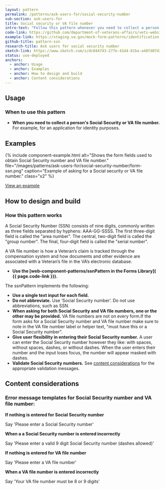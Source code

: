 ```yaml
---
layout: pattern
permalink: /patterns/ask-users-for/social-security-number
sub-section: ask-users-for
title: Social security or VA file number
intro-text: "Follow this pattern whenever you need to collect a person's Social Security or VA file number for an application."
code-link: https://github.com/department-of-veterans-affairs/vets-website/blob/main/src/platform/forms-system/src/js/web-component-patterns/ssnPattern.jsx
example-link: https://staging.va.gov/mock-form-patterns/identification-information
github-title: pattern-ssn
research-title: Ask users for social security number
sketch-link: https://www.sketch.com/s/dc844743-277e-41d4-81ba-a48fd0743952/p/3CB011B6-F1AD-4B21-BF45-B9FE3B033552/canvas
status: use-deployed
anchors:
  - anchor: Usage
  - anchor: Examples
  - anchor: How to design and build
  - anchor: Content considerations
---
```


## Usage

### When to use this pattern

* **When you need to collect a person's Social Security or VA file number.** For example, for an application for identity purposes.

## Examples

{% include component-example.html alt="Shows the form fields used to obtain Social Security number and VA file number." file="/images/patterns/ask-users-for/social-security-number/form-ssn.png" caption="Example of asking for a Social security or VA file number." class="x2" %}

<a class="vads-c-action-link--blue" href="{{ page.example-link }}">
  View an example
</a>

## How to design and build 

### How this pattern works

A Social Security Number (SSN) consists of nine digits, commonly written as three fields separated by hyphens: AAA-GG-SSSS. The first three-digit field is called the "area number". The central, two-digit field is called the "group number". The final, four-digit field is called the "serial number".

A VA file number is how a Veteran’s claim is tracked through the compensation system and how documents and other evidence are associated with a Veteran’s file in the VA’s electronic database.

- **Use the [web-component-patterns/ssnPattern in the Forms Library]( {{ page.code-link }}).**

The ssnPattern implements the following:

- **Use a single text input for each field.**
- **Do not abbreviate.** Use ‘Social Security number’. Do not use abbreviations, such as SSN.
- **When asking for both Social Security and VA file numbers, one or the other may be provided.** VA file numbers are not on every form.If the form asks for a Social Security number and VA file number make sure to note in the VA file number label or helper text, "must have this or a Social Security number".
- **Give user flexibility in entering their Social Security number.** A user can enter the Social Security number however they like: with spaces, without spaces, dashes, or without dashes. When the user enters their number and the input loses focus, the number will appear masked with dashes. 
- **Validate Social Security numbers.** See [content considerations](#content-considerations) for the appropriate validation messages.

## Content considerations

### Error message templates for Social Security number and VA file number:

**If nothing is entered for Social Security number**

Say 'Please enter a Social Security number'

**When a a Social Security number is entered incorrectly**

Say  'Please enter a valid 9 digit Social Security number (dashes allowed)'

**If nothing is entered for VA file number**

Say  'Please enter a VA file number'

**When a VA file number is entered incorrectly**

Say  'Your VA file number must be 8 or 9 digits'